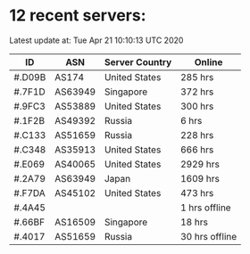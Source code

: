 # 12 recent servers:

Latest update at: Tue Apr 21 10:10:13 UTC 2020

| ID | ASN | Server Country | Online |
| -- | --- | -------------- | ------ |
| #.D09B | AS174 | United States | 285 hrs |
| #.7F1D | AS63949 | Singapore | 372 hrs |
| #.9FC3 | AS53889 | United States | 300 hrs |
| #.1F2B | AS49392 | Russia | 6 hrs |
| #.C133 | AS51659 | Russia | 228 hrs |
| #.C348 | AS35913 | United States | 666 hrs |
| #.E069 | AS40065 | United States | 2929 hrs |
| #.2A79 | AS63949 | Japan | 1609 hrs |
| #.F7DA | AS45102 | United States | 473 hrs |
| #.4A45 |  |  | 1 hrs offline |
| #.66BF | AS16509 | Singapore | 18 hrs |
| #.4017 | AS51659 | Russia | 30 hrs offline |

